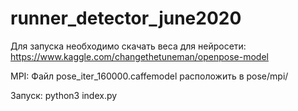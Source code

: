 # runner_detector_june2020

Для запуска необходимо скачать веса для нейросети:
https://www.kaggle.com/changethetuneman/openpose-model

MPI:
  Файл pose_iter_160000.caffemodel расположить в pose/mpi/
  
Запуск:
  python3 index.py
